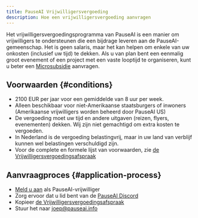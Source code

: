 ```yaml
---
title: PauseAI Vrijwilligersvergoeding
description: Hoe een vrijwilligersvergoeding aanvragen
---
```


Het vrijwilligersvergoedingsprogramma van PauseAI is een manier om vrijwilligers te ondersteunen die een bijdrage leveren aan de PauseAI-gemeenschap.
Het is geen salaris, maar het kan helpen om enkele van uw onkosten (inclusief uw tijd) te dekken.
Als u van plan bent een eenmalig groot evenement of een project met een vaste looptijd te organiseren, kunt u beter een [Microsubsidie](/microgrants) aanvragen.

## Voorwaarden {#conditions}

- 2100 EUR per jaar voor een gemiddelde van 8 uur per week.
- Alleen beschikbaar voor niet-Amerikaanse staatsburgers of inwoners (Amerikaanse vrijwilligers worden beheerd door PauseAI US)
- De vergoeding moet uw tijd en andere uitgaven (reizen, flyers, evenementen) dekken. Wij zijn niet gemachtigd om extra kosten te vergoeden.
- In Nederland is de vergoeding belastingvrij, maar in uw land van verblijf kunnen wel belastingen verschuldigd zijn.
- Voor de complete en formele lijst van voorwaarden, zie [de Vrijwilligersvergoedingsafspraak](https://docs.google.com/document/d/1HHgKsEj1fEpMEcYZXnZQ41tuXMLvwcbXqgrX1f2JxZc/edit)

## Aanvraagproces {#application-process}

- [Meld u aan](/join) als PauseAI-vrijwilliger
- Zorg ervoor dat u lid bent van de [PauseAI Discord](https://discord.gg/X9TYc3vs7j)
- Kopieer [de Vrijwilligersvergoedingsafspraak](https://docs.google.com/document/d/1HHgKsEj1fEpMEcYZXnZQ41tuXMLvwcbXqgrX1f2JxZc/edit)
- Stuur het naar [joep@pauseai.info](mailto:joep@pauseai.info)

